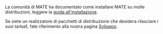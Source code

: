 <!--
.. link:
.. description:
.. tags:
.. date: 2012-04-17 06:32:31
.. title: Installazione
.. slug: install
-->

La comunità di MATE ha documentato come installare MATE su molte distribuzioni,
leggere la [guida all'installazione](https://wiki.mate-desktop.org/introduction/installation/).

Se siete un realizzatore di pacchetti di distribuzione che desidera rilasciare i suoi tarball, fate riferimento alla nostra
pagina [Sviluppo](/sviluppo).
